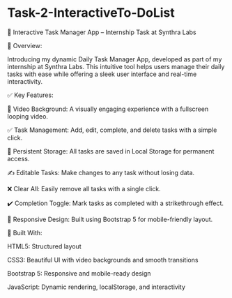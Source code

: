 # Task-2-InteractiveTo-DoList

🚀 Interactive Task Manager App – Internship Task at Synthra Labs

🎯 Overview:

 Introducing my dynamic Daily Task Manager App, developed as part of my internship at Synthra Labs. This intuitive tool helps users manage their daily tasks with ease while offering a sleek user interface and real-time interactivity.

✅ Key Features:

🎥 Video Background: A visually engaging experience with a fullscreen looping video.

✅ Task Management: Add, edit, complete, and delete tasks with a simple click.

💾 Persistent Storage: All tasks are saved in Local Storage for permanent access.

✍️ Editable Tasks: Make changes to any task without losing data.

❌ Clear All: Easily remove all tasks with a single click.

✔️ Completion Toggle: Mark tasks as completed with a strikethrough effect.

🧼 Responsive Design: Built using Bootstrap 5 for mobile-friendly layout.

🔧 Built With:

HTML5: Structured layout

CSS3: Beautiful UI with video backgrounds and smooth transitions

Bootstrap 5: Responsive and mobile-ready design

JavaScript: Dynamic rendering, localStorage, and interactivity
